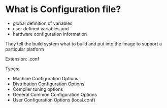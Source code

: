 # What is Configuration file?

- global definition of variables
- user defined variables and
- hardware configuration information

They tell the build system what to build and put into the image to support a particular platform

Extension: .conf

Types:

- Machine Configuration Options
- Distribution Configuration Options
- Compiler tuning options
- General Common Configuration Options
- User Configuration Options (local.conf)
